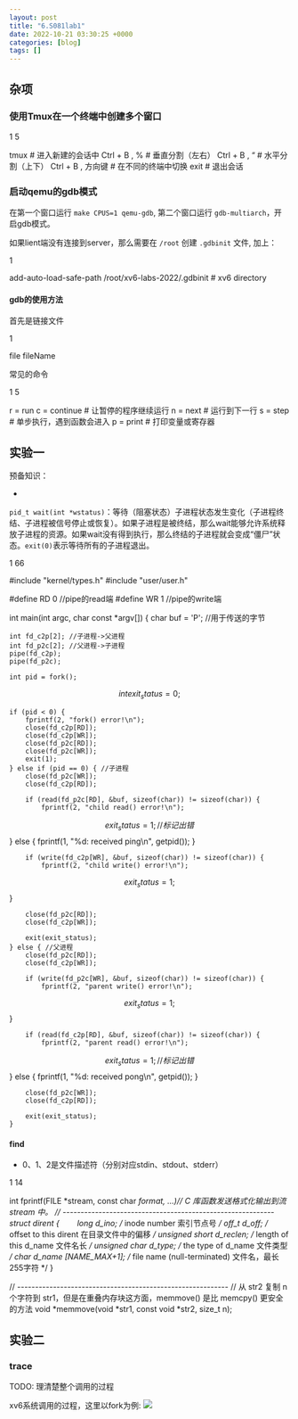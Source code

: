 ```yaml
---
layout: post
title: "6.S081lab1"
date: 2022-10-21 03:30:25 +0000
categories: [blog]
tags: []
---
```


## [](#%E6%9D%82%E9%A1%B9)杂项
### [](#%E4%BD%BF%E7%94%A8Tmux%E5%9C%A8%E4%B8%80%E4%B8%AA%E7%BB%88%E7%AB%AF%E4%B8%AD%E5%88%9B%E5%BB%BA%E5%A4%9A%E4%B8%AA%E7%AA%97%E5%8F%A3)使用Tmux在一个终端中创建多个窗口

1
5

tmux # 进入新建的会话中
Ctrl + B , % # 垂直分割（左右）
Ctrl + B , “ # 水平分割（上下）
Ctrl + B , 方向键 # 在不同的终端中切换
exit  # 退出会话

### [](#%E5%90%AF%E5%8A%A8qemu%E7%9A%84gdb%E6%A8%A1%E5%BC%8F)启动qemu的gdb模式
在第一个窗口运行 `make CPUS=1 qemu-gdb`, 第二个窗口运行 `gdb-multiarch`，开启gdb模式。

如果lient端没有连接到server，那么需要在 `/root` 创建 `.gdbinit` 文件, 加上：

1

add-auto-load-safe-path /root/xv6-labs-2022/.gdbinit  # xv6 directory

#### [](#gdb%E7%9A%84%E4%BD%BF%E7%94%A8%E6%96%B9%E6%B3%95)gdb的使用方法
首先是链接文件

1

file fileName

常见的命令

1
5

r = run
c = continue # 让暂停的程序继续运行
n = next  # 运行到下一行
s = step # 单步执行，遇到函数会进入
p = print  # 打印变量或寄存器

## [](#%E5%AE%9E%E9%AA%8C%E4%B8%80)实验一
预备知识：

- 
`pid_t wait(int *wstatus)`：等待（阻塞状态）子进程状态发生变化（子进程终结、子进程被信号停止或恢复）。如果子进程是被终结，那么wait能够允许系统释放子进程的资源。如果wait没有得到执行，那么终结的子进程就会变成“僵尸”状态。`exit(0)`表示等待所有的子进程退出。

1
66

#include "kernel/types.h"
#include "user/user.h"

#define RD 0 //pipe的read端
#define WR 1 //pipe的write端

int main(int argc, char const *argv[]) {
    char buf = 'P'; //用于传送的字节

    int fd_c2p[2]; //子进程->父进程
    int fd_p2c[2]; //父进程->子进程
    pipe(fd_c2p);
    pipe(fd_p2c);

    int pid = fork();
$$int exit_status = 0;$$

    if (pid < 0) {
        fprintf(2, "fork() error!\n");
        close(fd_c2p[RD]);
        close(fd_c2p[WR]);
        close(fd_p2c[RD]);
        close(fd_p2c[WR]);
        exit(1);
    } else if (pid == 0) { //子进程
        close(fd_p2c[WR]);
        close(fd_c2p[RD]);

        if (read(fd_p2c[RD], &buf, sizeof(char)) != sizeof(char)) {
            fprintf(2, "child read() error!\n");
$$exit_status = 1; //标记出错$$
        } else {
            fprintf(1, "%d: received ping\n", getpid());
        }

        if (write(fd_c2p[WR], &buf, sizeof(char)) != sizeof(char)) {
            fprintf(2, "child write() error!\n");
$$exit_status = 1;$$
        }

        close(fd_p2c[RD]);
        close(fd_c2p[WR]);

        exit(exit_status);
    } else { //父进程
        close(fd_p2c[RD]);
        close(fd_c2p[WR]);

        if (write(fd_p2c[WR], &buf, sizeof(char)) != sizeof(char)) {
            fprintf(2, "parent write() error!\n");
$$exit_status = 1;$$
        }

        if (read(fd_c2p[RD], &buf, sizeof(char)) != sizeof(char)) {
            fprintf(2, "parent read() error!\n");
$$exit_status = 1; //标记出错$$
        } else {
            fprintf(1, "%d: received pong\n", getpid());
        }

        close(fd_p2c[WR]);
        close(fd_c2p[RD]);

        exit(exit_status);
    }

#### [](#find)find

- 0、1、2是文件描述符（分别对应stdin、stdout、stderr）

1
14

int fprintf(FILE *stream, const char *format, ...)// C 库函数发送格式化输出到流 stream 中。
// -----------------------------------------------------------
struct dirent
{
　　long d_ino; /* inode number 索引节点号 */
    off_t d_off; /* offset to this dirent 在目录文件中的偏移 */
    unsigned short d_reclen; /* length of this d_name 文件名长 */
    unsigned char d_type; /* the type of d_name 文件类型 */
    char d_name [NAME_MAX+1]; /* file name (null-terminated) 文件名，最长255字符 */
}

// -----------------------------------------------------------
// 从 str2 复制 n 个字符到 str1，但是在重叠内存块这方面，memmove() 是比 memcpy() 更安全的方法
void *memmove(void *str1, const void *str2, size_t n);

## [](#%E5%AE%9E%E9%AA%8C%E4%BA%8C)实验二
### [](#trace)trace
TODO: 理清楚整个调用的过程

xv6系统调用的过程，这里以fork为例:
![](https://Baymine.github.io/images/6_S081lab1/fork.png)